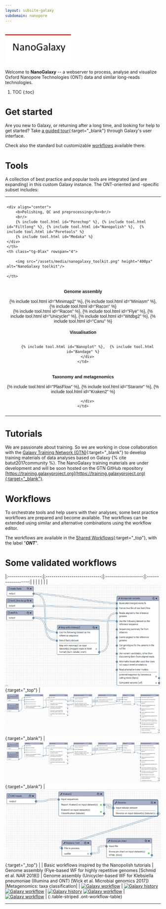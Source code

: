 ```yaml
---
layout: subsite-galaxy
subdomain: nanopore
---
```



<br/>
<img src="/assets/media/nanogalaxy_logo.png" height="100px" alt="NanoGalaxy logo"/>

Welcome to **NanoGalaxy**  -- a webserver to process, analyse and visualize Oxford Nanopore Technologies (ONT) data and similar long-reads technologies.


1. TOC
{:toc}


# Get started

Are you new to Galaxy, or returning after a long time, and looking for help to get started? Take [a guided tour](https://nanopore.usegalaxy.eu/tours/core.galaxy_ui){:target="_blank"} through Galaxy's user interface.

Check also the standard but customizable [workflows](#workflows) available there.

# Tools

A collection of best practice and popular tools are integrated (and are expanding) in this custom Galaxy instance. The ONT-oriented and -specific subset includes:

<style type="text/css">
.tg  {border-collapse:collapse;border-spacing:0;}
.tg td{font-family:Arial, sans-serif;font-size:14px;padding:10px 5px;border-style:solid;border-width:0px;overflow:hidden;word-break:normal;border-color:black;width:30%;}
.tg th{font-family:Arial, sans-serif;font-size:14px;font-weight:normal;padding:10px 5px;border-style:solid;border-width:0px;overflow:hidden;word-break:normal;border-color:black;}
.tg .tg-0lax{text-align:left;vertical-align:top}
</style>
<div align="center">
<table class="tg">
  <tr>
    <th class="tg-0lax">

    <div align="center">
        <b>Polishing, QC and preprocessing</b><br/>
        <br/>
        {% include tool.html id="Porechop" %}, {% include tool.html id="Filtlong" %}, {% include tool.html id="Nanopolish" %},  {% include tool.html id="Poretools" %}
        {% include tool.html id="Medaka" %}
    </div>
    </th>
    <th class="tg-0lax" rowspan="4">
    
        <img src="/assets/media/nanogalaxy_toolkit.png" height="400px" alt="NanoGalaxy toolkit"/>
    
    </th>
  </tr>
  <tr>
    <td class="tg-0lax">
        <div align="center"><b>Genome assembly</b><br/>
        <br/>
        {% include tool.html id="Minimap2" %}, {% include tool.html id="Miniasm" %}, {% include tool.html id="Racon" %}
        <br/>
        {% include tool.html id="Racon" %}, {% include tool.html id="Flye" %}, {% include tool.html id="Unicycler" %}, {% include tool.html id="Wtdbg2" %}, {% include tool.html id="Canu" %}
        </div>
    </td>
  </tr>

  <tr>
    <td class="tg-0lax">
        <div align="center"><b>Visualisation</b><br/>
        <br/>

        {% include tool.html id="Nanoplot" %},  {% include tool.html id="Bandage" %}
        </div>
    </td>
  </tr>
  <tr>
    <td class="tg-0lax">
        <div align="center"><b>Taxonomy and metagenomics</b><br/>
        <br/>
        {% include tool.html id="PlasFlow" %},  {% include tool.html id="Staramr" %},  {% include tool.html id="Kraken2" %}

        </div>
    </td>
  </tr>


</table>
</div>




# Tutorials

We are passionate about training. So we are working in close collaboration with the 
[Galaxy Training Network (GTN)](https://galaxyproject.org/teach/gtn/){:target="_blank"} to develop training materials of data analyses based
on Galaxy {% cite batut2017community %}. The NanoGalaxy training materials are under development and will be soon hosted on the
GTN GitHub repository [https://training.galaxyproject.org](https://training.galaxyproject.org){:target="_blank"}.


# Workflows

To orchestrate tools and help users with their analyses, some best practice workflows are prepared and become available.
The workflows can be extended using similar and alternative combinations using the workflow editor.

The workflows are available in the [Shared Workflows](https://nanopore.usegalaxy.eu/workflows/list_published){:target="_top"}, with the label "***ONT***".

# Some validated workflows

|:-----------------:|:----------------------------:|:-------------------:|:------------------:|
|                   |                              |                     |                    |
|  [![NanoGalaxy Nanopolish](/assets/media/nanogalaxy-nanopolish.png)](https://nanopore.usegalaxy.eu/u/milad/w/nanopolish-variants-tutorial){:target="_top"}                  | [![NanoGalaxy Ahrens](/assets/media/nanogalaxy-ahrens.png)](https://nanopore.usegalaxy.eu/u/milad/w/ont-assembly-flye-ahrens){:target="_blank"}                                 |  [![NanoGalaxy Wick ](/assets/media/nanogalaxy-ahrens.png)](https://nanopore.usegalaxy.eu/u/milad/w/ont-assembly-flye-ahrens){:target="_blank"} | [![NanoGalaxy Kraken](/assets/media/nanogalaxy-kraken.png)](https://nanopore.usegalaxy.eu/u/milad/w/metagenomics-krakan2){:target="_top"} |
|  Basic workflows inspired by the Nanopolish tutorials | Genome assembly (Flye-based WF for highly repetitive genomes [Schmid et al. NAR 2018]) | Genome assembly (Unicycler-based WF for Klebsiella pneumoniae (Illumina and ONT) [Wick et al.  Microbial genomics 2017])  |Metagenomics: taxa classification|
| [![Galaxy workflow](https://img.shields.io/static/v1?label=workflow&message=run&color=blue)](https://nanopore.usegalaxy.eu/u/milad/w/nanopolish-variants-tutorial)        |  [![Galaxy history](https://img.shields.io/static/v1?label=history&message=view&color=blue)](https://nanopore.usegalaxy.eu/u/milad/h/ahrens-nanopore-graphmap-minimap) [![Galaxy workflow](https://img.shields.io/static/v1?label=workflow&message=run&color=blue)](https://nanopore.usegalaxy.eu/u/milad/w/ont-assembly-flye-ahrens)                            |   [![Galaxy history](https://img.shields.io/static/v1?label=history&message=view&color=blue)](https://nanopore.usegalaxy.eu/u/milad/h/wick-etal) [![Galaxy workflow](https://img.shields.io/static/v1?label=workflow&message=run&color=blue)](https://nanopore.usegalaxy.eu/u/milad/h/wick-etal)      |    [![Galaxy workflow](https://img.shields.io/static/v1?label=workflow&message=run&color=blue)](https://nanopore.usegalaxy.eu/u/milad/w/metagenomics-krakan2)           |
{:.table-striped .ont-workflow-table}




------

